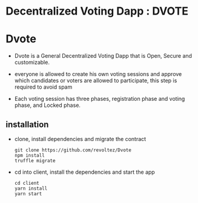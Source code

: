 # Decentralized Voting Dapp : DVOTE

# Dvote

- Dvote is a General Decentralized Voting Dapp that is Open, Secure and customizable.

- everyone is allowed to create his own voting sessions and approve which candidates or voters are allowed to participate, this step is required to avoid spam

- Each voting session has three phases, registration phase and voting phase, and Locked phase.



## installation

- clone, install dependencies and migrate the contract

  ```
  git clone https://github.com/revoltez/Dvote
  npm install
  truffle migrate
  ```

- cd into client, install the dependencies and start the app

  ```
  cd client
  yarn install
  yarn start
